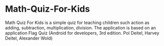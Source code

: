 # Math-Quiz-For-Kids
Math Quiz For Kids is a simple quiz for teaching children such action as adding, subtraction, multiplication, division.
The application is based on an application Flag Quiz 
(Android for developers, 3rd edition. Pol Deitel, Harvey Deitel, Alexander Wold)
